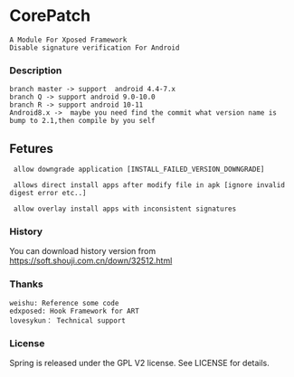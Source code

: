 # CorePatch

```
A Module For Xposed Framework
Disable signature verification For Android
 ```

### Description
```
branch master -> support  android 4.4-7.x
branch Q -> support android 9.0-10.0
branch R -> support android 10-11
Android8.x ->  maybe you need find the commit what version name is bump to 2.1,then compile by you self
```

## Fetures
```
 allow downgrade application [INSTALL_FAILED_VERSION_DOWNGRADE]

 allows direct install apps after modify file in apk [ignore invalid digest error etc..]

 allow overlay install apps with inconsistent signatures
```

### History
You can download history version from https://soft.shouji.com.cn/down/32512.html

### Thanks
```
weishu: Reference some code
edxposed: Hook Framework for ART
lovesykun： Technical support
```
### License
Spring is released under the GPL V2 license. See LICENSE for details.
